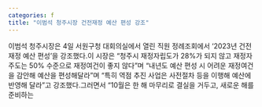 ```yaml
---
categories: f
title: "이범석 청주시장 건전재정 예산 편성 강조"
---
```

이범석 청주시장은 4일 서원구청 대회의실에서 열린 직원 정례조회에서 &lsquo;2023년 건전재정 예산 편성&rsquo;을 강조했다.이 시장은 &ldquo;청주시 재정자립도가 28%가 되지 않고 재정자주도는 50% 수준으로 재정여건이 좋지 않다&rdquo;며 &ldquo;내년도 예산 편성 시 어려운 재정여건을 감안해 예산을 편성해달라&rdquo;며 &ldquo;특히 역점 추진 사업은 사전절차 등을 이행해 예산에 반영해 달라&rdquo;고 강조했다.그러면서 &ldquo;10월은 한 해 마무리로 결실을 거두고, 새로운 해를 준비하는 